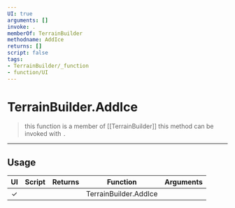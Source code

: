 ```yaml
---
UI: true
arguments: []
invoke: .
memberOf: TerrainBuilder
methodname: AddIce
returns: []
script: false
tags:
- TerrainBuilder/_function
- function/UI
---
```

# TerrainBuilder.AddIce
> this function is a member of [[TerrainBuilder]]
> this method can be invoked with `.`
-----
## Usage
|  UI | Script | Returns | Function | Arguments |
|:---:|:------:|-------:|:--------:|:---------|
|✓| ||TerrainBuilder.AddIce||
